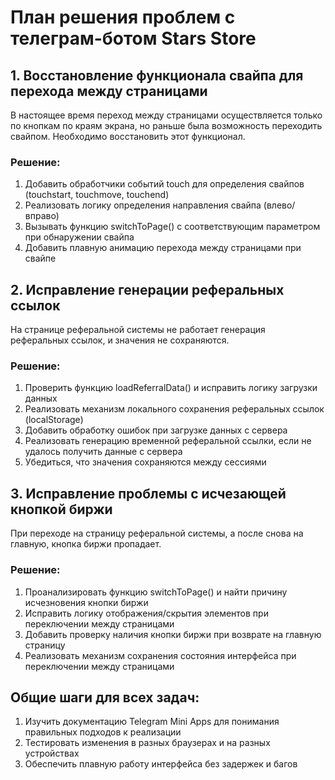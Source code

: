 # План решения проблем с телеграм-ботом Stars Store

## 1. Восстановление функционала свайпа для перехода между страницами

В настоящее время переход между страницами осуществляется только по кнопкам по краям экрана, но раньше была возможность переходить свайпом. Необходимо восстановить этот функционал.

### Решение:
1. Добавить обработчики событий touch для определения свайпов (touchstart, touchmove, touchend)
2. Реализовать логику определения направления свайпа (влево/вправо)
3. Вызывать функцию switchToPage() с соответствующим параметром при обнаружении свайпа
4. Добавить плавную анимацию перехода между страницами при свайпе

## 2. Исправление генерации реферальных ссылок

На странице реферальной системы не работает генерация реферальных ссылок, и значения не сохраняются.

### Решение:
1. Проверить функцию loadReferralData() и исправить логику загрузки данных
2. Реализовать механизм локального сохранения реферальных ссылок (localStorage)
3. Добавить обработку ошибок при загрузке данных с сервера
4. Реализовать генерацию временной реферальной ссылки, если не удалось получить данные с сервера
5. Убедиться, что значения сохраняются между сессиями

## 3. Исправление проблемы с исчезающей кнопкой биржи

При переходе на страницу реферальной системы, а после снова на главную, кнопка биржи пропадает.

### Решение:
1. Проанализировать функцию switchToPage() и найти причину исчезновения кнопки биржи
2. Исправить логику отображения/скрытия элементов при переключении между страницами
3. Добавить проверку наличия кнопки биржи при возврате на главную страницу
4. Реализовать механизм сохранения состояния интерфейса при переключении между страницами

## Общие шаги для всех задач:
1. Изучить документацию Telegram Mini Apps для понимания правильных подходов к реализации
2. Тестировать изменения в разных браузерах и на разных устройствах
3. Обеспечить плавную работу интерфейса без задержек и багов
